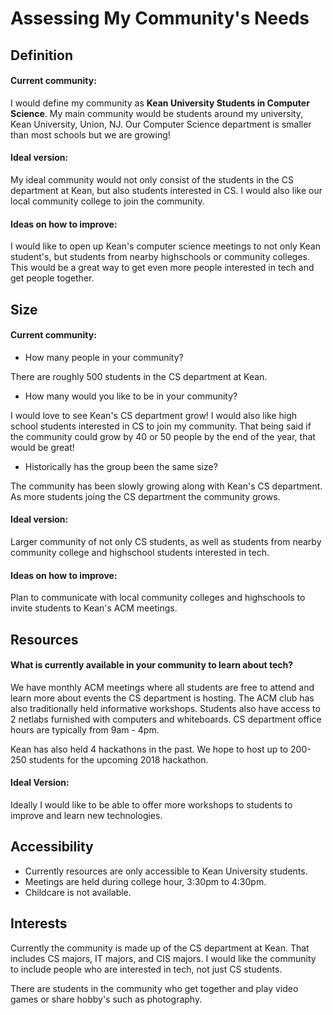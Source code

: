 # Assessing My Community's Needs

## Definition
#### Current community: 
I would define my community as **Kean University Students in Computer Science**.
My main community would be students around my university, Kean University, Union, NJ. Our Computer Science department is smaller than most schools but we are growing!
#### Ideal version:
My ideal community would not only consist of the students in the CS department at Kean, but also students interested in CS. I would also like our local community college to join the community.
#### Ideas on how to improve: 
I would like to open up Kean's computer science meetings to not only Kean student's, but students from nearby highschools or community colleges. This would be a great way to get even more people interested in tech and get people together.

## Size
#### Current community: 
* How many people in your community?

There are roughly 500 students in the CS department at Kean.

* How many would you like to be in your community?

I would love to see Kean's CS department grow! I would also like high school students interested in CS to join my community. That being said if the community could grow by 40 or 50 people by the end of the year, that would be great!

* Historically has the group been the same size?

The community has been slowly growing along with Kean's CS department. As more students joing the CS department the community grows. 
#### Ideal version:
Larger community of not only CS students, as well as students from nearby community college and highschool students interested in tech.
#### Ideas on how to improve: 
Plan to communicate with local community colleges and highschools to invite students to Kean's ACM meetings.

## Resources 
#### What is currently available in your community to learn about tech?
We have monthly ACM meetings where all students are free to attend and learn more about events the CS department is hosting. The ACM club has also traditionally held informative workshops. Students also have access to 2 netlabs furnished with computers and whiteboards. CS department office hours are typically from 9am - 4pm.

Kean has also held 4 hackathons in the past. We hope to host up to 200-250 students for the upcoming 2018 hackathon.
#### Ideal Version: 
Ideally I would like to be able to offer more workshops to students to improve and learn new technologies.

## Accessibility
* Currently resources are only accessible to Kean University students.
* Meetings are held during college hour, 3:30pm to 4:30pm.
* Childcare is not available.

## Interests
Currently the community is made up of the CS department at Kean. That includes CS majors, IT majors, and CIS majors. I would like the community to include people who are interested in tech, not just CS students.

There are students in the community who get together and play video games or share hobby's such as photography.
